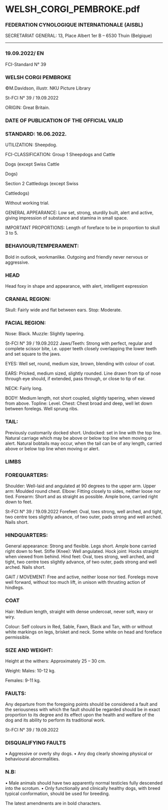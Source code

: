 # WELSH_CORGI_PEMBROKE.pdf


### FEDERATION CYNOLOGIQUE INTERNATIONALE (AISBL)


SECRETARIAT GENERAL: 13, Place Albert 1er  B – 6530 Thuin (Belgique)
______________________________________________________________________________


### 19.09.2022/ EN



FCI-Standard N° 39

### WELSH CORGI PEMBROKE



©M.Davidson, illustr. NKU Picture Library




St-FCI N° 39 / 19.09.2022

ORIGIN: Great Britain.

### DATE OF PUBLICATION OF THE OFFICIAL VALID



### STANDARD: 16.06.2022.



UTILIZATION: Sheepdog.

FCI-CLASSIFICATION:  Group  1  Sheepdogs and Cattle

Dogs (except Swiss Cattle

Dogs)

Section 2 Cattledogs (except Swiss


Cattledogs)

Without working trial.

GENERAL APPEARANCE: Low set, strong, sturdily built, alert
and active, giving impression of substance and stamina in small
space.

IMPORTANT PROPORTIONS: Length of foreface to be in
proportion to skull 3 to 5.

### BEHAVIOUR/TEMPERAMENT:


Bold
in
outlook,
workmanlike. Outgoing and friendly never nervous or aggressive.

### HEAD


Head foxy in shape and appearance, with alert, intelligent
expression

### CRANIAL REGION:


Skull: Fairly wide and flat between ears.
Stop: Moderate.

### FACIAL REGION:


Nose: Black.
Muzzle: Slightly tapering.


St-FCI N° 39 / 19.09.2022
Jaws/Teeth: Strong with perfect, regular and complete scissor bite,
i.e. upper teeth closely overlapping the lower teeth and set square
to the jaws.

EYES: Well set, round, medium size, brown, blending with colour
of coat.

EARS: Pricked, medium sized, slightly rounded.  Line drawn from
tip of nose through eye should, if extended, pass through, or close
to tip of ear.

NECK: Fairly long.

BODY: Medium length, not short coupled, slightly tapering, when
viewed from above.
Topline: Level.
Chest: Chest broad and deep, well let down between forelegs. Well
sprung ribs.

### TAIL:



Previously customarily docked short.
Undocked: set in line with the top line. Natural carriage which may
be above or below top line when moving or alert.
Natural bobtails may occur, when the tail can be of any length,
carried above or below top line when moving or alert.

### LIMBS



### FOREQUARTERS:


Shoulder: Well-laid and angulated at 90 degrees to the upper arm.
Upper arm: Moulded round chest.
Elbow: Fitting closely to sides, neither loose nor tied.
Forearm: Short and as straight as possible. Ample bone, carried
right down to feet.


St-FCI N° 39 / 19.09.2022
Forefeet: Oval, toes strong, well arched, and tight, two centre toes
slightly advance, of two outer, pads strong and well arched.  Nails
short.

### HINDQUARTERS:


General appearance: Strong and flexible. Legs short. Ample bone
carried right down to feet.
Stifle (Knee): Well angulated.
Hock joint: Hocks straight when viewed from behind.
Hind feet: Oval, toes strong, well arched, and tight, two centre toes
slightly advance, of two outer, pads strong and well arched.  Nails
short.

GAIT / MOVEMENT: Free and active, neither loose nor tied.
Forelegs move well forward, without too much lift, in unison with
thrusting action of hindlegs.

### COAT


Hair: Medium length, straight with dense undercoat, never soft,
wavy or wiry.

Colour: Self colours in Red, Sable, Fawn, Black and Tan, with or
without white markings on legs, brisket and neck.  Some white on
head and foreface permissible.

### SIZE AND WEIGHT:


Height at the withers: Approximately 25 – 30 cm.


Weight:  Males:
10-12 kg.



Females:    9-11 kg.

### FAULTS:


Any departure from the foregoing points should be considered a
fault and the seriousness with which the fault should be regarded
should be in exact proportion to its degree and its effect upon the
health and welfare of the dog and its ability to perform its
traditional work.



St-FCI N° 39 / 19.09.2022

### DISQUALIFYING FAULTS


•
Aggressive or overly shy dogs.
•
Any dog clearly showing physical or behavioural
abnormalities.


### N.B:


•
Male animals should have two apparently normal testicles
fully descended into the scrotum.
•
Only functionally and clinically healthy dogs, with breed
typical conformation, should be used for breeding.


The latest amendments are in bold characters.





